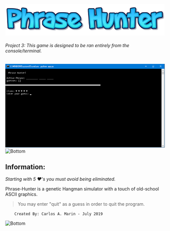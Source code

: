 ![Phrase Hunter](logo.png)
###### Project 3: *This game is designed to be ran entirely from the console/terminal.*
![Preview](SS.png)
![Bottom](http://clipartmag.com/images/light-blue-abstract-background-png-clipart-32.gif)


## Information:
*Starting with 5 ♥'s you must avoid being eliminated.*

Phrase-Hunter is a genetic Hangman simulator with a touch of old-school ASCII graphics.


>You may enter "quit" as a guess in order to quit the program.

        Created By: Carlos A. Marin - July 2019
![Bottom](http://clipartmag.com/images/light-blue-abstract-background-png-clipart-32.gif)
